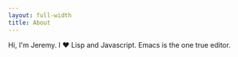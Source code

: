 ```yaml
---
layout: full-width
title: About
---
```


Hi, I'm Jeremy. I :heart: Lisp and Javascript. Emacs is the one true editor.




